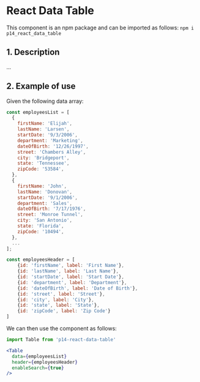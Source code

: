 # React Data Table
This component is an npm package and can be imported as follows: `npm i p14_react_data_table`

## 1. Description

...

## 2. Example of use

Given the following data array:

```js
const employeesList = [
  {
    firstName: 'Elijah',
    lastName: 'Larsen',
    startDate: '9/3/2006',
    department: 'Marketing',
    dateOfBirth: '12/26/1997',
    street: 'Chambers Alley',
    city: 'Bridgeport',
    state: 'Tennessee',
    zipCode: '53584',
  },
  {
    firstName: 'John',
    lastName: 'Donovan',
    startDate: '9/1/2006',
    department: 'Sales',
    dateOfBirth: '7/17/1976',
    street: 'Monroe Tunnel',
    city: 'San Antonio',
    state: 'Florida',
    zipCode: '10494',
  },
  ...
];

const employeesHeader = [
    {id: 'firstName', label: 'First Name'},
    {id: 'lastName', label: 'Last Name'},
    {id: 'startDate', label: 'Start Date'},
    {id: 'department', label: 'Department'},
    {id: 'dateOfBirth', label: 'Date of Birth'},
    {id: 'street', label: 'Street'},
    {id: 'city', label: 'City'},
    {id: 'state', label: 'State'},
    {id: 'zipCode', label: 'Zip Code'}
]
```

We can then use the component as follows:

```jsx
import Table from 'p14-react-data-table'

<Table
  data={employeesList}
  header={employeesHeader}
  enableSearch={true}
/>
```